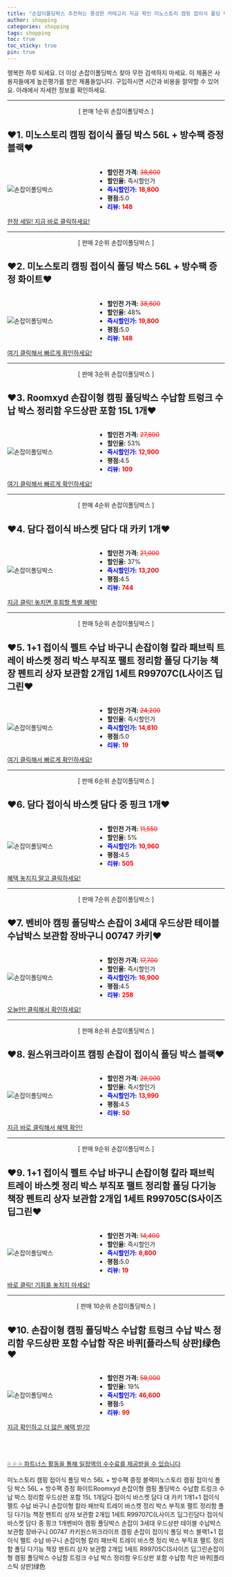 ```yaml
---
title: "손잡이폴딩박스 추천하는 풍성한 카테고리 지금 확인 미노스토리 캠핑 접이식 폴딩 박스"
author: shopping
categories: shopping
tags: shopping
toc: true
toc_sticky: true
pin: true
---
```

행복한 하루 되세요. 더 이상 손잡이폴딩박스 찾아 무한 검색하지 마세요. 이 제품은 사용자들에게 높은평가를 받은 제품들입니다. 구입하시면 시간과 비용을 절약할 수 있어요. 아래에서 자세한 정보를 확인하세요.

---
<p class="toplist" style="margin: 0 auto; display: block; width: fit-content;">[ 판매 1순위 손잡이폴딩박스 ]</p>

<h2><strong>❤️1. 미노스토리 캠핑 접이식 폴딩 박스 56L + 방수팩 증정 블랙❤️</strong></h2>

<div style="display: flex; align-items: center;">
    <div style="flex: 0.4;">
        <img src="https://thumbnail8.coupangcdn.com/thumbnails/remote/230x230ex/image/vendor_inventory/2b94/401968a83e56c0f47cbf5a9cf200e69d3d4bdc837e8ae6cea8007b8f9d8c.png" alt="손잡이폴딩박스" style="max-width: 100%;">
    </div>
    <div style="flex: 0.6; margin-left: 10px;">
        <ul>
            <li><strong>할인전 가격:</strong> <del style="color: red;">38,600</del></li>
            <li><strong>할인율:</strong> 즉시할인가</li>
            <li><span style='color:blue'><strong>즉시할인가:</strong></span> <span style='color:red'><strong>18,800</strong></span></li>
            <li><strong>평점:</strong>5.0</li>
            <li><span style='color:blue'><strong>리뷰:</strong></span> <span style='color:red'><strong>148</strong></span></li>
        </ul>
    </div>
</div>
<div class="center">
    <a href="https://selin100587001.github.io?lptag=AF9450613&subid=githubio&pageKey=7637452853&traceid=V0-153&itemId=20283898299&vendorItemId=87283488155" class="myButton">
        한정 세일! 지금 바로 클릭하세요!
    </a>
</div>


---
<p class="toplist" style="margin: 0 auto; display: block; width: fit-content;">[ 판매 2순위 손잡이폴딩박스 ]</p>

<h2><strong>❤️2. 미노스토리 캠핑 접이식 폴딩 박스 56L + 방수팩 증정 화이트❤️</strong></h2>

<div style="display: flex; align-items: center;">
    <div style="flex: 0.4;">
        <img src="https://thumbnail7.coupangcdn.com/thumbnails/remote/230x230ex/image/vendor_inventory/e6a6/49a39d4f031b4eaff919454202a88a190ddb229001400d3c233b8861e9fc.png" alt="손잡이폴딩박스" style="max-width: 100%;">
    </div>
    <div style="flex: 0.6; margin-left: 10px;">
        <ul>
            <li><strong>할인전 가격:</strong> <del style="color: red;">38,600</del></li>
            <li><strong>할인율:</strong> 48%</li>
            <li><span style='color:blue'><strong>즉시할인가:</strong></span> <span style='color:red'><strong>19,800</strong></span></li>
            <li><strong>평점:</strong>5.0</li>
            <li><span style='color:blue'><strong>리뷰:</strong></span> <span style='color:red'><strong>148</strong></span></li>
        </ul>
    </div>
</div>
<div class="center">
    <a href="https://selin100587001.github.io?lptag=AF9450613&subid=githubio&pageKey=7637452853&traceid=V0-153&itemId=20283898298&vendorItemId=86919726308" class="myButton">
        여기 클릭해서 빠르게 확인하세요!
    </a>
</div>


---
<p class="toplist" style="margin: 0 auto; display: block; width: fit-content;">[ 판매 3순위 손잡이폴딩박스 ]</p>

<h2><strong>❤️3. Roomxyd 손잡이형 캠핑 폴딩박스 수납함 트렁크 수납 박스 정리함 우드상판 포함 15L 1개❤️</strong></h2>

<div style="display: flex; align-items: center;">
    <div style="flex: 0.4;">
        <img src="https://thumbnail10.coupangcdn.com/thumbnails/remote/230x230ex/image/vendor_inventory/68a3/4ce48bbd0944b9cec7ed2f4313a087ed860a2ecc901c0736c8cc4e36364e.jpg" alt="손잡이폴딩박스" style="max-width: 100%;">
    </div>
    <div style="flex: 0.6; margin-left: 10px;">
        <ul>
            <li><strong>할인전 가격:</strong> <del style="color: red;">27,800</del></li>
            <li><strong>할인율:</strong> 53%</li>
            <li><span style='color:blue'><strong>즉시할인가:</strong></span> <span style='color:red'><strong>12,900</strong></span></li>
            <li><strong>평점:</strong>4.5</li>
            <li><span style='color:blue'><strong>리뷰:</strong></span> <span style='color:red'><strong>109</strong></span></li>
        </ul>
    </div>
</div>
<div class="center">
    <a href="https://selin100587001.github.io?lptag=AF9450613&subid=githubio&pageKey=7597326926&traceid=V0-153&itemId=20089202856&vendorItemId=87101870510" class="myButton">
        여기 클릭해서 빠르게 확인하세요!
    </a>
</div>


---
<p class="toplist" style="margin: 0 auto; display: block; width: fit-content;">[ 판매 4순위 손잡이폴딩박스 ]</p>

<h2><strong>❤️4. 담다 접이식 바스켓 담다 대 카키 1개❤️</strong></h2>

<div style="display: flex; align-items: center;">
    <div style="flex: 0.4;">
        <img src="https://thumbnail10.coupangcdn.com/thumbnails/remote/230x230ex/image/vendor_inventory/718b/040e47fdf1034ece94e33d737ef7c3cd0359f1a9474186017f653c08763c.jpg" alt="손잡이폴딩박스" style="max-width: 100%;">
    </div>
    <div style="flex: 0.6; margin-left: 10px;">
        <ul>
            <li><strong>할인전 가격:</strong> <del style="color: red;">21,000</del></li>
            <li><strong>할인율:</strong> 37%</li>
            <li><span style='color:blue'><strong>즉시할인가:</strong></span> <span style='color:red'><strong>13,200</strong></span></li>
            <li><strong>평점:</strong>4.5</li>
            <li><span style='color:blue'><strong>리뷰:</strong></span> <span style='color:red'><strong>744</strong></span></li>
        </ul>
    </div>
</div>
<div class="center">
    <a href="https://selin100587001.github.io?lptag=AF9450613&subid=githubio&pageKey=1310053706&traceid=V0-153&itemId=2326622106&vendorItemId=70308138078" class="myButton">
        지금 클릭! 놓치면 후회할 특별 혜택!
    </a>
</div>


---
<p class="toplist" style="margin: 0 auto; display: block; width: fit-content;">[ 판매 5순위 손잡이폴딩박스 ]</p>

<h2><strong>❤️5. 1+1 접이식 펠트 수납 바구니 손잡이형 칼라 패브릭 트레이 바스켓 정리 박스 부직포 팰트 정리함 폴딩 다기능 책장 펜트리 상자 보관함 2개입 1세트 R99707C(L사이즈 딥그린❤️</strong></h2>

<div style="display: flex; align-items: center;">
    <div style="flex: 0.4;">
        <img src="https://thumbnail9.coupangcdn.com/thumbnails/remote/230x230ex/image/vendor_inventory/2961/5ec49d43d959db699c43cd082f086b353aeab232a7530c915026b8187e29.jpg" alt="손잡이폴딩박스" style="max-width: 100%;">
    </div>
    <div style="flex: 0.6; margin-left: 10px;">
        <ul>
            <li><strong>할인전 가격:</strong> <del style="color: red;">24,200</del></li>
            <li><strong>할인율:</strong> 즉시할인가</li>
            <li><span style='color:blue'><strong>즉시할인가:</strong></span> <span style='color:red'><strong>14,810</strong></span></li>
            <li><strong>평점:</strong>5.0</li>
            <li><span style='color:blue'><strong>리뷰:</strong></span> <span style='color:red'><strong>19</strong></span></li>
        </ul>
    </div>
</div>
<div class="center">
    <a href="https://selin100587001.github.io?lptag=AF9450613&subid=githubio&pageKey=7863561253&traceid=V0-153&itemId=21464444914&vendorItemId=88518856452" class="myButton">
        여기 클릭해서 빠르게 확인하세요!
    </a>
</div>


---
<p class="toplist" style="margin: 0 auto; display: block; width: fit-content;">[ 판매 6순위 손잡이폴딩박스 ]</p>

<h2><strong>❤️6. 담다 접이식 바스켓 담다 중 핑크 1개❤️</strong></h2>

<div style="display: flex; align-items: center;">
    <div style="flex: 0.4;">
        <img src="https://thumbnail6.coupangcdn.com/thumbnails/remote/230x230ex/image/retail/images/2020/03/02/14/4/de81b678-c4de-4542-ac5c-51b6685cca88.jpg" alt="손잡이폴딩박스" style="max-width: 100%;">
    </div>
    <div style="flex: 0.6; margin-left: 10px;">
        <ul>
            <li><strong>할인전 가격:</strong> <del style="color: red;">11,550</del></li>
            <li><strong>할인율:</strong> 5%</li>
            <li><span style='color:blue'><strong>즉시할인가:</strong></span> <span style='color:red'><strong>10,960</strong></span></li>
            <li><strong>평점:</strong>4.5</li>
            <li><span style='color:blue'><strong>리뷰:</strong></span> <span style='color:red'><strong>505</strong></span></li>
        </ul>
    </div>
</div>
<div class="center">
    <a href="https://selin100587001.github.io?lptag=AF9450613&subid=githubio&pageKey=1310053378&traceid=V0-153&itemId=2326621723&vendorItemId=70323247576" class="myButton">
        혜택 놓치지 말고 클릭하세요!
    </a>
</div>


---
<p class="toplist" style="margin: 0 auto; display: block; width: fit-content;">[ 판매 7순위 손잡이폴딩박스 ]</p>

<h2><strong>❤️7. 벤비아 캠핑 폴딩박스 손잡이 3세대 우드상판 테이블 수납박스 보관함 장바구니 00747 카키❤️</strong></h2>

<div style="display: flex; align-items: center;">
    <div style="flex: 0.4;">
        <img src="https://thumbnail7.coupangcdn.com/thumbnails/remote/230x230ex/image/vendor_inventory/9011/ff09edf300b11189ee45f99f426431396481ee20219e61f4543ec6da9244.jpg" alt="손잡이폴딩박스" style="max-width: 100%;">
    </div>
    <div style="flex: 0.6; margin-left: 10px;">
        <ul>
            <li><strong>할인전 가격:</strong> <del style="color: red;">17,700</del></li>
            <li><strong>할인율:</strong> 즉시할인가</li>
            <li><span style='color:blue'><strong>즉시할인가:</strong></span> <span style='color:red'><strong>16,900</strong></span></li>
            <li><strong>평점:</strong>4.5</li>
            <li><span style='color:blue'><strong>리뷰:</strong></span> <span style='color:red'><strong>258</strong></span></li>
        </ul>
    </div>
</div>
<div class="center">
    <a href="https://selin100587001.github.io?lptag=AF9450613&subid=githubio&pageKey=7339660153&traceid=V0-153&itemId=18861679421&vendorItemId=85990671449" class="myButton">
        오늘만! 클릭해서 확인하세요!
    </a>
</div>


---
<p class="toplist" style="margin: 0 auto; display: block; width: fit-content;">[ 판매 8순위 손잡이폴딩박스 ]</p>

<h2><strong>❤️8. 원스위크라이프 캠핑 손잡이 접이식 폴딩 박스 블랙❤️</strong></h2>

<div style="display: flex; align-items: center;">
    <div style="flex: 0.4;">
        <img src="https://thumbnail9.coupangcdn.com/thumbnails/remote/230x230ex/image/vendor_inventory/a5f5/233ce0cef79ef3fcc38b46be60eadb1d48e72218388853eb0ed518071dfc.jpg" alt="손잡이폴딩박스" style="max-width: 100%;">
    </div>
    <div style="flex: 0.6; margin-left: 10px;">
        <ul>
            <li><strong>할인전 가격:</strong> <del style="color: red;">28,000</del></li>
            <li><strong>할인율:</strong> 즉시할인가</li>
            <li><span style='color:blue'><strong>즉시할인가:</strong></span> <span style='color:red'><strong>13,990</strong></span></li>
            <li><strong>평점:</strong>4.5</li>
            <li><span style='color:blue'><strong>리뷰:</strong></span> <span style='color:red'><strong>50</strong></span></li>
        </ul>
    </div>
</div>
<div class="center">
    <a href="https://selin100587001.github.io?lptag=AF9450613&subid=githubio&pageKey=8032653745&traceid=V0-153&itemId=22465424452&vendorItemId=89508500483" class="myButton">
        지금 바로 클릭해서 혜택 확인!
    </a>
</div>


---
<p class="toplist" style="margin: 0 auto; display: block; width: fit-content;">[ 판매 9순위 손잡이폴딩박스 ]</p>

<h2><strong>❤️9. 1+1 접이식 펠트 수납 바구니 손잡이형 칼라 패브릭 트레이 바스켓 정리 박스 부직포 팰트 정리함 폴딩 다기능 책장 펜트리 상자 보관함 2개입 1세트 R99705C(S사이즈 딥그린❤️</strong></h2>

<div style="display: flex; align-items: center;">
    <div style="flex: 0.4;">
        <img src="https://thumbnail9.coupangcdn.com/thumbnails/remote/230x230ex/image/vendor_inventory/2961/5ec49d43d959db699c43cd082f086b353aeab232a7530c915026b8187e29.jpg" alt="손잡이폴딩박스" style="max-width: 100%;">
    </div>
    <div style="flex: 0.6; margin-left: 10px;">
        <ul>
            <li><strong>할인전 가격:</strong> <del style="color: red;">14,400</del></li>
            <li><strong>할인율:</strong> 즉시할인가</li>
            <li><span style='color:blue'><strong>즉시할인가:</strong></span> <span style='color:red'><strong>8,800</strong></span></li>
            <li><strong>평점:</strong>5.0</li>
            <li><span style='color:blue'><strong>리뷰:</strong></span> <span style='color:red'><strong>19</strong></span></li>
        </ul>
    </div>
</div>
<div class="center">
    <a href="https://selin100587001.github.io?lptag=AF9450613&subid=githubio&pageKey=7863561253&traceid=V0-153&itemId=21464444987&vendorItemId=88518856786" class="myButton">
        바로 클릭! 기회를 놓치지 마세요!
    </a>
</div>


---
<p class="toplist" style="margin: 0 auto; display: block; width: fit-content;">[ 판매 10순위 손잡이폴딩박스 ]</p>

<h2><strong>❤️10. 손잡이형 캠핑 폴딩박스 수납함 트렁크 수납 박스 정리함 우드상판 포함 수납함 작은 바퀴[플라스틱 상판]绿色❤️</strong></h2>

<div style="display: flex; align-items: center;">
    <div style="flex: 0.4;">
        <img src="https://thumbnail10.coupangcdn.com/thumbnails/remote/230x230ex/image/vendor_inventory/4ff8/9cf1264cd26747f88b9bbefc765b3542a0d669c90b99600bc8f16e9539a3.jpeg" alt="손잡이폴딩박스" style="max-width: 100%;">
    </div>
    <div style="flex: 0.6; margin-left: 10px;">
        <ul>
            <li><strong>할인전 가격:</strong> <del style="color: red;">58,000</del></li>
            <li><strong>할인율:</strong> 19%</li>
            <li><span style='color:blue'><strong>즉시할인가:</strong></span> <span style='color:red'><strong>46,600</strong></span></li>
            <li><strong>평점:</strong>5</li>
            <li><span style='color:blue'><strong>리뷰:</strong></span> <span style='color:red'><strong>99</strong></span></li>
        </ul>
    </div>
</div>
<div class="center">
    <a href="https://selin100587001.github.io?lptag=AF9450613&subid=githubio&pageKey=8133131756&traceid=V0-153&itemId=23099526484&vendorItemId=90204320628" class="myButton">
        지금 확인하고 더 많은 혜택 받기!
    </a>
</div>

<br><br><br>[💦 💦 💦 파트너스 활동을 통해 일정액의 수수료를 제공받을 수 있습니다](https://link.coupang.com/a/bcpT2c)<br><br>미노스토리 캠핑 접이식 폴딩 박스 56L + 방수팩 증정 블랙미노스토리 캠핑 접이식 폴딩 박스 56L + 방수팩 증정 화이트Roomxyd 손잡이형 캠핑 폴딩박스 수납함 트렁크 수납 박스 정리함 우드상판 포함 15L 1개담다 접이식 바스켓 담다 대 카키 1개1+1 접이식 펠트 수납 바구니 손잡이형 칼라 패브릭 트레이 바스켓 정리 박스 부직포 팰트 정리함 폴딩 다기능 책장 펜트리 상자 보관함 2개입 1세트 R99707C(L사이즈 딥그린담다 접이식 바스켓 담다 중 핑크 1개벤비아 캠핑 폴딩박스 손잡이 3세대 우드상판 테이블 수납박스 보관함 장바구니 00747 카키원스위크라이프 캠핑 손잡이 접이식 폴딩 박스 블랙1+1 접이식 펠트 수납 바구니 손잡이형 칼라 패브릭 트레이 바스켓 정리 박스 부직포 팰트 정리함 폴딩 다기능 책장 펜트리 상자 보관함 2개입 1세트 R99705C(S사이즈 딥그린손잡이형 캠핑 폴딩박스 수납함 트렁크 수납 박스 정리함 우드상판 포함 수납함 작은 바퀴[플라스틱 상판]绿色